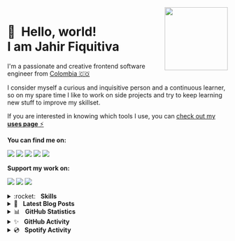 <img src="https://jahir.dev/static/images/brand/logo-full-sm.png" width="144" align="right" hspace="0" />

👋 &nbsp;Hello, world! <br/> I am Jahir Fiquitiva
======

I'm a passionate and creative frontend software engineer from [Colombia 🇨🇴](https://www.google.com/maps/place/Colombia/@4,-72z/)

I consider myself a curious and inquisitive person and a continuous learner, so on my spare time I like to work on side projects and try to keep learning new stuff to improve my skillset.

If you are interested in knowing which tools I use, you can [check out my **uses page** ⚡️](https://jahir.dev/uses)

**You can find me on:**

[<img src="https://img.shields.io/badge/website-%233867D6.svg?&style=for-the-badge&logoColor=white&logo=data:image/png;base64,iVBORw0KGgoAAAANSUhEUgAAABgAAAAYCAYAAADgdz34AAAAGXRFWHRTb2Z0d2FyZQBBZG9iZSBJbWFnZVJlYWR5ccllPAAAAOpJREFUeNpiYBjW4P///wpA3A/E5/9jgvNQOQVyDe//TzzoJ8VgATQXv0di34dibHIgPQLEWIBs+HwgTkDiO0AxDARA1RBnCVqwJEDF1sM0Y3HEeig/gWBwQSMU7nKk4EKxEN1AJDFknyhQGqlERzoTkh0OVEzhDth8AAMFSJEJ8/Z+LOr3Q+UakMQC0IOOBRbWSHovMDIyHoCK+5Po8g/oAky0Lg3AFgBdjGwzsm8+kmieALEZjFJwHlsQHaBiyBwgKqOhpa5+pNTVj6X4OI83o9G8qMBRkpJc2A18cU3zCoduVeaQAQABBgBb2mB8ePpZSAAAAABJRU5ErkJggg==">](https://jahir.dev/)
[<img src="https://img.shields.io/badge/twitter-%231DA1F2.svg?&style=for-the-badge&logo=x&logoColor=white"/>](https://x.com/jahirfiquitiva)
[<img src="https://img.shields.io/badge/bluesky-%230085FF?&style=for-the-badge&logo=bluesky&logoColor=white"/>](https://bsky.jahir.dev/)
[<img src="https://img.shields.io/badge/instagram-%23C13584.svg?&style=for-the-badge&logo=instagram&logoColor=white"/>](https://www.instagram.com/jahirfiquitiva/)
[<img src="https://img.shields.io/badge/linkedin-%230077B5.svg?&style=for-the-badge&logoColor=white&logo=data:image/png;base64,iVBORw0KGgoAAAANSUhEUgAAABgAAAAYCAYAAADgdz34AAAAAXNSR0IArs4c6QAAANNJREFUSEvtVdEOwiAQa79M92Xql4lfdqaMI4zoAiiLD94LCWPX610LxOTg5Pw4FsDMzgAuALSORABwI6k1xoaBmd0/SO45A8nlHYClD7GSBCZGXUEyF14zcADRvCrrCKsWgMX7aGYC6mLRAqDi1aLTyExaAbr6Xh5uAVD1LjWXbbknGUstIbVww7QJ4MWQ81xqask/kviq/UEV1YNXrsiiVts3ALJf3FSl2v4Acvfvt0jKeCTV+TUhH3j4Xnkue2FvyNOv67kPzvDls/PjsW/yDAZP7I/NGdXw2z0AAAAASUVORK5CYII="/>](https://www.linkedin.com/in/jahirfiquitiva/)

<!--
[<img src="https://img.shields.io/badge/twitch-%239146FF.svg?&style=for-the-badge&logo=twitch&logoColor=white"/>](https://twitch.tv/jahirdotdev/)
-->

**Support my work on:**

[<img src="https://img.shields.io/badge/github%20sponsors-%23EA4AAA.svg?&style=for-the-badge&logoColor=white&logo=data:image/png;base64,iVBORw0KGgoAAAANSUhEUgAAABgAAAAYCAYAAADgdz34AAAAGXRFWHRTb2Z0d2FyZQBBZG9iZSBJbWFnZVJlYWR5ccllPAAAAPFJREFUeNrsVW0NhDAMZSiYBCRMAg6YhElAAg6QgBQkIIFzMAk7SLa70rT7uB3J/bgmhUBf31u7Lmuav5Wac04fvrmrnd8GYAyD0SnyxcVtycHEVn5ZzeG9f68E0YowsCJNCQTAllHdQsRllCOq/iaYvMtUF3CgAwJ9xYD0gKc7/7XnQwjxADhZMYSv3MDZgmAQGSoEBsR1KW+saRNqz8ht4u4BltvIyABYn7uzuUdAobMgM8nhGVCpBJMrQpCb3JKnlAhBPpZu2syJEOTzpwcHt0t5L29LpogF01JPzoh8lxyNcKhA3XXbqdvIf9aeAgwApQNy3AmH0wEAAAAASUVORK5CYII="/>](https://github.com/sponsors/jahirfiquitiva)
[<img src="https://img.shields.io/badge/buy%20me%20a%20coffee-%23FFDD00.svg?style=for-the-badge&logo=data%3Aimage%2Fpng%3Bbase64%2CiVBORw0KGgoAAAANSUhEUgAAABgAAAAYCAYAAADgdz34AAAAGXRFWHRTb2Z0d2FyZQBBZG9iZSBJbWFnZVJlYWR5ccllPAAAAJdJREFUeNpiYBhE4D0UE8snGfyHYmL5YMBEa2%2BzkKD2A4n8YQwaoKnhP4UYa4o6TwWD%2F%2BNKUQ1IEuuB2AGXQjKSNDyjwAzHq5AcCwSQBB2oaQETEemdqmUNzYKILpGML5lSzQJcGY2qFmBTaECC4SQFLbaIJwTW4ysqiIl4XMAAyfD%2FUL1EAXLKp%2FO0KmHfk%2BLyoQEAAgwALvuOv5JVEn4AAAAASUVORK5CYII%3D"/>](https://buymeacoff.ee/jahirfiquitiva)
[<img src="https://img.shields.io/badge/PayPal-%2300457C.svg?&style=for-the-badge&logo=paypal&logoColor=%23FFFFFF"/>](https://jahir.xyz/DonatePayPal)

<details>
<summary>:rocket:&nbsp;&nbsp;&nbsp;<b>Skills</b></summary>
<br/>
<img src="https://img.shields.io/badge/android-%2337C677.svg?&style=for-the-badge&logo=android&logoColor=white" alt="Android"/>
<img src="https://img.shields.io/badge/kotlin-%235C6ACA.svg?&style=for-the-badge&logo=kotlin&logoColor=white" alt="Kotlin"/>
<img src="https://img.shields.io/badge/java-%23ea2e2e.svg?&style=for-the-badge&logo=java&logoColor=white" alt="Java"/>
<img src="https://img.shields.io/badge/python-%233a75a5.svg?&style=for-the-badge&logo=python&logoColor=white" alt="Python"/>
<img src="https://img.shields.io/badge/javascript%20-%23323330.svg?&style=for-the-badge&logo=javascript&logoColor=%23f7de1e" alt="JavaScript"/>
<img src="https://img.shields.io/badge/typescript%20-%233178c6.svg?&style=for-the-badge&logo=typescript&logoColor=white" alt="TypeScript"/>
<img src="https://img.shields.io/badge/html5-%23e34f26.svg?&style=for-the-badge&logo=html5&logoColor=white" alt="HTML5"/>
<img src="https://img.shields.io/badge/css3-%233573b5.svg?&style=for-the-badge&logo=css3&logoColor=white" alt="CSS3"/>
<img src="https://img.shields.io/badge/node%2Ejs-%2362af43.svg?&style=for-the-badge&logo=node.js&logoColor=white" alt="NodeJS"/>
<img src="https://img.shields.io/badge/react-%2300c4e6.svg?&style=for-the-badge&logo=react&logoColor=white" alt="React"/>
<img src="https://img.shields.io/badge/nextjs-%230071f3.svg?&style=for-the-badge&logo=next.js&logoColor=white" alt="NextJS"/>
<img src="https://img.shields.io/badge/styled%20components-%23D36AC2.svg?&style=for-the-badge&logo=styled-components&logoColor=white" alt="Styled Components"/>
<img src="https://img.shields.io/badge/tailwind-%2306B6D4.svg?&style=for-the-badge&logo=tailwind%20css&logoColor=white" alt="Tailwind"/>
<img src="https://img.shields.io/badge/mongodb-%2368a14a.svg?&style=for-the-badge&logo=mongodb&logoColor=white" alt="MongoDB"/>
<img src="https://img.shields.io/badge/express-%23000000.svg?&style=for-the-badge&logo=express&logoColor=white" alt="Express"/>
<img src="https://img.shields.io/badge/git-%23fc6d26.svg?&style=for-the-badge&logo=git&logoColor=white" alt="Git"/>
<img src="https://img.shields.io/badge/material%20design-%23222222.svg?&style=for-the-badge&logo=material-design&logoColor=white" alt="Material Design"/>
</details>

<details>
<summary>📝&nbsp;&nbsp;&nbsp;<b>Latest Blog Posts</b></summary>
<br/>
<ul>
<li><a href="undefined">Create a contact form in Next.js with Resend and Valibot</a></li><li><a href="undefined">How Tailwind CSS grew on me</a></li><li><a href="undefined">What&#39;s in my Raycast</a></li><li><a href="undefined">Improving the User Experience of Autoplay Videos</a></li>
<li>
<a href="https://jahir.dev/blog"><i>More…</i></a>
</li>
</ul>
</details>

<details>
<summary>📊&nbsp;&nbsp;&nbsp;<b>GitHub Statistics</b></summary>
<br/>
<img src="https://github-readme-stats.vercel.app/api?username=jahirfiquitiva&show_icons=true&count_private=true&title_color=afc2ef&icon_color=afc2ef&theme=react" alt="GitHub Stats/Statistics" align="top"/>
<img src="https://github-readme-stats.vercel.app/api/top-langs/?username=jahirfiquitiva&layout=compact&hide=java&title_color=afc2ef&icon_color=afc2ef&theme=react" alt="GitHub Top or Most Used Languages" align="top"/>
</details>

<details>
<summary>✨&nbsp;&nbsp;&nbsp;<b>GitHub Activity</b></summary>
<br/>
<ol>
<li>❌ Closed PR <a href="https://github.com/DaddyBoard/BD-Plugins/pull/24">#24</a> in <a href="https://github.com/DaddyBoard/BD-Plugins">DaddyBoard/BD-Plugins</a></li><li>❗️ Opened issue <a href="https://github.com/mwittrien/BetterDiscordAddons/issues/2963">#2963</a> in <a href="https://github.com/mwittrien/BetterDiscordAddons">mwittrien/BetterDiscordAddons</a></li><li>🗣 Commented on <a href="https://github.com/pacocoursey/next-themes/issues/340">#340</a> in <a href="https://github.com/pacocoursey/next-themes">pacocoursey/next-themes</a></li><li>🗣 Commented on <a href="https://github.com/DaddyBoard/BD-Plugins/issues/23">#23</a> in <a href="https://github.com/DaddyBoard/BD-Plugins">DaddyBoard/BD-Plugins</a></li><li>🗣 Commented on <a href="https://github.com/DaddyBoard/BD-Plugins/issues/23">#23</a> in <a href="https://github.com/DaddyBoard/BD-Plugins">DaddyBoard/BD-Plugins</a></li>
<li><a href="https://gitstalk.netlify.app/jahirfiquitiva"><i>More…</i></a></li>
</ol>
</details>

<details>
<summary>💿&nbsp;&nbsp;&nbsp;<b>Spotify Activity</b></summary>
<br/>
<div>
<a href="https://spotify-github-profile.kittinanx.com/api/view?uid=jahir-fiquitiva&redirect=true" target="_blank">
<img src="https://spotify-github-profile.kittinanx.com/api/view?uid=jahir-fiquitiva&cover_image=true&theme=natemoo-re&show_offline=true&background_color=ffffff&interchange=true&bar_color=3867d6&bar_color_cover=true" alt="Song currently playing on Spotify" />
</a>
<br/>
<a href="https://tunez.jahir.dev" target="_blank">
<img src="https://spotify-recently-played-readme.vercel.app/api?user=jahir-fiquitiva&unique=true" alt="Recently played songs on Spotify" />
</a>
</div>
</details>
